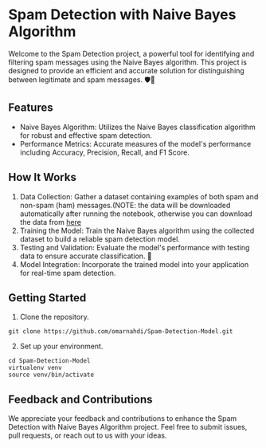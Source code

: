 # Spam Detection with Naive Bayes Algorithm
Welcome to the Spam Detection project, a powerful tool for identifying and filtering spam messages using the Naive Bayes algorithm. This project is designed to provide an efficient and accurate solution for distinguishing between legitimate and spam messages. 🛡️📧

## Features
- Naive Bayes Algorithm: Utilizes the Naive Bayes classification algorithm for robust and effective spam detection.
- Performance Metrics: Accurate measures of the model's performance including Accuracy, Precision, Recall, and F1 Score.

## How It Works
1. Data Collection: Gather a dataset containing examples of both spam and non-spam (ham) messages.(NOTE: the data will be downloaded automatically after running the notebook, otherwise you can download the data from [here](https://www.kaggle.com/datasets/purusinghvi/email-spam-classification-dataset)
2. Training the Model: Train the Naive Bayes algorithm using the collected dataset to build a reliable spam detection model.
3. Testing and Validation: Evaluate the model's performance with testing data to ensure accurate classification. 🧪
4. Model Integration: Incorporate the trained model into your application for real-time spam detection.
## Getting Started
1. Clone the repository.

```
git clone https://github.com/omarnahdi/Spam-Detection-Model.git
```
2. Set up your environment.

```
cd Spam-Detection-Model
virtualenv venv
source venv/bin/activate
```
## Feedback and Contributions
We appreciate your feedback and contributions to enhance the Spam Detection with Naive Bayes Algorithm project. Feel free to submit issues, pull requests, or reach out to us with your ideas.
